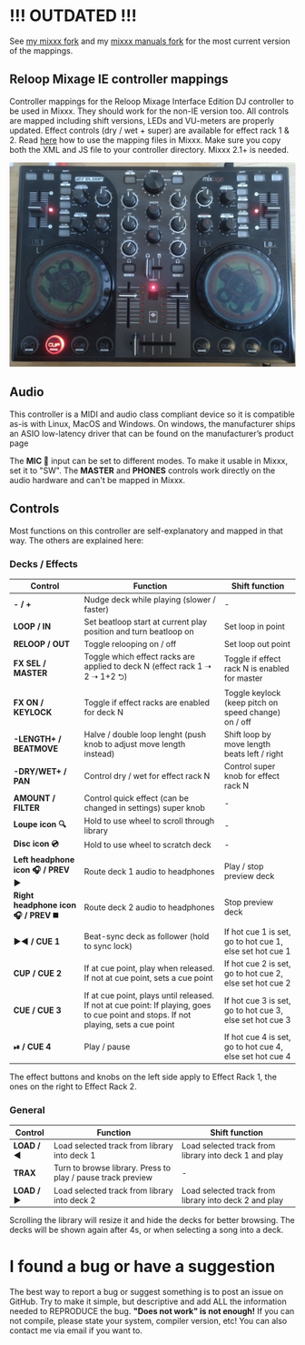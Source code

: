 # !!! OUTDATED !!!
See [my mixxx fork](https://github.com/HorstBaerbel/mixxx/tree/reloop_mixage) and my [mixxx manuals fork](https://github.com/HorstBaerbel/manual/tree/2.3) for the most current version of the mappings.

## Reloop Mixage IE controller mappings

Controller mappings for the Reloop Mixage Interface Edition DJ controller to be used in Mixxx. They should work for the non-IE version too. All controls are mapped including shift versions, LEDs and VU-meters are properly updated. Effect controls (dry / wet + super) are available for effect rack 1 & 2.
Read [here](https://www.mixxx.org/forums/viewtopic.php?f=7&t=7263) how to use the mapping files in Mixxx. Make sure you copy both the XML and JS file to your controller directory. Mixxx 2.1+ is needed.

![Reloop Mixage IE DJ controller](Reloop-Mixage.jpg)

## Audio

This controller is a MIDI and audio class compliant device so it is compatible as-is with Linux, MacOS and Windows. On windows, the manufacturer ships an ASIO low-latency driver that can be found on the manufacturer’s product page

The **MIC 🎤** input can be set to different modes. To make it usable in Mixxx, set it to "SW". The **MASTER** and **PHONES** controls work directly on the audio hardware and can't be mapped in Mixxx.

## Controls

Most functions on this controller are self-explanatory and mapped in that way. The others are explained here:

### Decks / Effects

| Control                             | Function                                                                                                                              | Shift function                                           |
| ----------------------------------- | ------------------------------------------------------------------------------------------------------------------------------------- | -------------------------------------------------------- |
| **- / +**                           | Nudge deck while playing (slower / faster)                                                                                            | -                                                        |
| **LOOP / IN**                       | Set beatloop start at current play position and turn beatloop on                                                                      | Set loop in point                                        |
| **RELOOP / OUT**                    | Toggle relooping on / off                                                                                                             | Set loop out point                                       |
| **FX SEL / MASTER**                 | Toggle which effect racks are applied to deck N (effect rack 1 ➝ 2 ➝ 1+2 ⮌)                                                           | Toggle if effect rack N is enabled for master            |
| **FX ON / KEYLOCK**                 | Toggle if effect racks are enabled for deck N                                                                                         | Toggle keylock (keep pitch on speed change) on / off     |
| **-LENGTH+ / BEATMOVE**             | Halve / double loop lenght (push knob to adjust move length instead)                                                                  | Shift loop by move length beats left / right             |
| **-DRY/WET+ / PAN**                 | Control dry / wet for effect rack N                                                                                                   | Control super knob for effect rack N                     |
| **AMOUNT / FILTER**                 | Control quick effect (can be changed in settings) super knob                                                                          | -                                                        |
| **Loupe icon 🔍**                    | Hold to use wheel to scroll through library                                                                                           | -                                                        |
| **Disc icon 💿**                     | Hold to use wheel to scratch deck                                                                                                     | -                                                        |
| **Left headphone icon 🎧 / PREV ▶️**  | Route deck 1 audio to headphones                                                                                                      | Play / stop preview deck                                 |
| **Right headphone icon 🎧 / PREV ◼️** | Route deck 2 audio to headphones                                                                                                      | Stop preview deck                                        |
| **▶️◀️ / CUE 1**                      | Beat-sync deck as follower (hold to sync lock)                                                                                        | If hot cue 1 is set, go to hot cue 1, else set hot cue 1 |
| **CUP / CUE 2**                     | If at cue point, play when released. If not at cue point, sets a cue point                                                            | If hot cue 2 is set, go to hot cue 2, else set hot cue 2 |
| **CUE / CUE 3**                     | If at cue point, plays until released. If not at cue point: If playing, goes to cue point and stops. If not playing, sets a cue point | If hot cue 3 is set, go to hot cue 3, else set hot cue 3 |
| **⏯ / CUE 4**                       | Play / pause                                                                                                                          | If hot cue 4 is set, go to hot cue 4, else set hot cue 4 |

The effect buttons and knobs on the left side apply to Effect Rack 1, the ones on the right to Effect Rack 2.

### General

| Control      | Function                                                    | Shift function                                        |
| ------------ | ----------------------------------------------------------- | ----------------------------------------------------- |
| **LOAD / ◀️** | Load selected track from library into deck 1                | Load selected track from library into deck 1 and play |
| **TRAX**     | Turn to browse library. Press to play / pause track preview | -                                                     |
| **LOAD / ▶️** | Load selected track from library into deck 2                | Load selected track from library into deck 2 and play |

Scrolling the library will resize it and hide the decks for better browsing. The decks will be shown again after 4s, or when selecting a song into a deck.

I found a bug or have a suggestion
========
The best way to report a bug or suggest something is to post an issue on GitHub. Try to make it simple, but descriptive and add ALL the information needed to REPRODUCE the bug. **"Does not work" is not enough!** If you can not compile, please state your system, compiler version, etc! You can also contact me via email if you want to.
